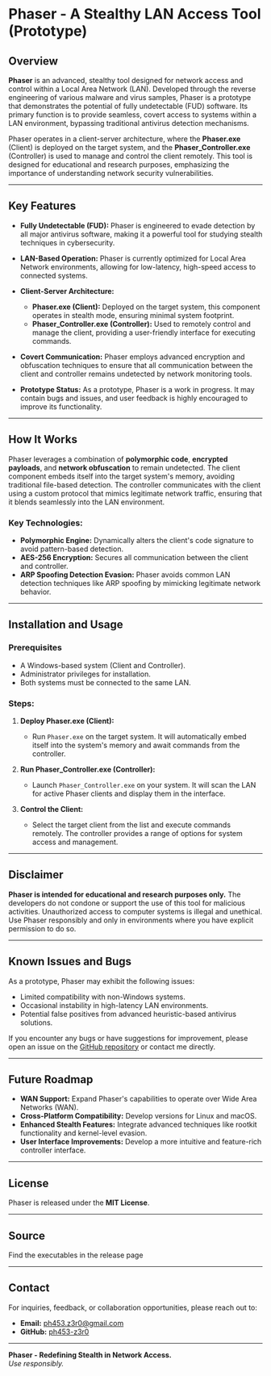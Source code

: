 # Phaser - A Stealthy LAN Access Tool (Prototype)

## Overview

**Phaser** is an advanced, stealthy tool designed for network access and control within a Local Area Network (LAN). Developed through the reverse engineering of various malware and virus samples, Phaser is a prototype that demonstrates the potential of fully undetectable (FUD) software. Its primary function is to provide seamless, covert access to systems within a LAN environment, bypassing traditional antivirus detection mechanisms.

Phaser operates in a client-server architecture, where the **Phaser.exe** (Client) is deployed on the target system, and the **Phaser_Controller.exe** (Controller) is used to manage and control the client remotely. This tool is designed for educational and research purposes, emphasizing the importance of understanding network security vulnerabilities.

---

## Key Features

- **Fully Undetectable (FUD):** Phaser is engineered to evade detection by all major antivirus software, making it a powerful tool for studying stealth techniques in cybersecurity.
  
- **LAN-Based Operation:** Phaser is currently optimized for Local Area Network environments, allowing for low-latency, high-speed access to connected systems.

- **Client-Server Architecture:** 
  - **Phaser.exe (Client):** Deployed on the target system, this component operates in stealth mode, ensuring minimal system footprint.
  - **Phaser_Controller.exe (Controller):** Used to remotely control and manage the client, providing a user-friendly interface for executing commands.

- **Covert Communication:** Phaser employs advanced encryption and obfuscation techniques to ensure that all communication between the client and controller remains undetected by network monitoring tools.

- **Prototype Status:** As a prototype, Phaser is a work in progress. It may contain bugs and issues, and user feedback is highly encouraged to improve its functionality.

---

## How It Works

Phaser leverages a combination of **polymorphic code**, **encrypted payloads**, and **network obfuscation** to remain undetected. The client component embeds itself into the target system's memory, avoiding traditional file-based detection. The controller communicates with the client using a custom protocol that mimics legitimate network traffic, ensuring that it blends seamlessly into the LAN environment.

### Key Technologies:
- **Polymorphic Engine:** Dynamically alters the client's code signature to avoid pattern-based detection.
- **AES-256 Encryption:** Secures all communication between the client and controller.
- **ARP Spoofing Detection Evasion:** Phaser avoids common LAN detection techniques like ARP spoofing by mimicking legitimate network behavior.

---

## Installation and Usage

### Prerequisites
- A Windows-based system (Client and Controller).
- Administrator privileges for installation.
- Both systems must be connected to the same LAN.

### Steps:
1. **Deploy Phaser.exe (Client):**
   - Run `Phaser.exe` on the target system. It will automatically embed itself into the system's memory and await commands from the controller.

2. **Run Phaser_Controller.exe (Controller):**
   - Launch `Phaser_Controller.exe` on your system. It will scan the LAN for active Phaser clients and display them in the interface.

3. **Control the Client:**
   - Select the target client from the list and execute commands remotely. The controller provides a range of options for system access and management.

---

## Disclaimer

**Phaser is intended for educational and research purposes only.** The developers do not condone or support the use of this tool for malicious activities. Unauthorized access to computer systems is illegal and unethical. Use Phaser responsibly and only in environments where you have explicit permission to do so.

---

## Known Issues and Bugs

As a prototype, Phaser may exhibit the following issues:
- Limited compatibility with non-Windows systems.
- Occasional instability in high-latency LAN environments.
- Potential false positives from advanced heuristic-based antivirus solutions.

If you encounter any bugs or have suggestions for improvement, please open an issue on the [GitHub repository](https://github.com/ph453-z3r0/Phaser) or contact me directly.

---

## Future Roadmap

- **WAN Support:** Expand Phaser's capabilities to operate over Wide Area Networks (WAN).
- **Cross-Platform Compatibility:** Develop versions for Linux and macOS.
- **Enhanced Stealth Features:** Integrate advanced techniques like rootkit functionality and kernel-level evasion.
- **User Interface Improvements:** Develop a more intuitive and feature-rich controller interface.

---

## License

Phaser is released under the **MIT License**.

---

## Source

Find the executables in the release page

---

## Contact

For inquiries, feedback, or collaboration opportunities, please reach out to:
- **Email:** ph453.z3r0@gmail.com
- **GitHub:** [ph453-z3r0](https://github.com/ph453-z3r0)

---

**Phaser - Redefining Stealth in Network Access.**  
*Use responsibly.*
